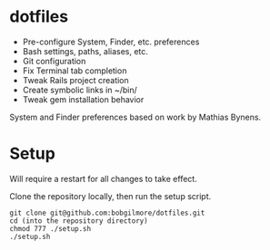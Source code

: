 dotfiles
========
* Pre-configure System, Finder, etc. preferences
* Bash settings, paths, aliases, etc.
* Git configuration
* Fix Terminal tab completion
* Tweak Rails project creation
* Create symbolic links in ~/bin/
* Tweak gem installation behavior

System and Finder preferences based on work by Mathias Bynens.

Setup
=====
Will require a restart for all changes to take effect.

Clone the repository locally, then run the setup script.

    git clone git@github.com:bobgilmore/dotfiles.git
    cd (into the repository directory)
    chmod 777 ./setup.sh
    ./setup.sh